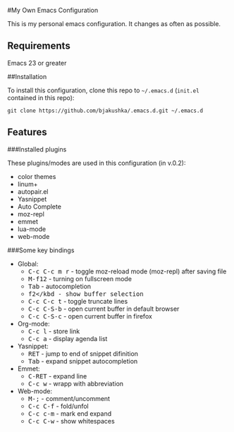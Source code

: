 #My Own Emacs Configuration

This is my personal emacs configuration. It changes as often as possible.

## Requirements

Emacs 23 or greater

##Installation

To install this configuration, clone this repo to `~/.emacs.d` (`init.el` contained in this repo):

```
git clone https://github.com/bjakushka/.emacs.d.git ~/.emacs.d
```

## Features

###Installed plugins

These plugins/modes are used in this configuration (in v.0.2):

* color themes
* linum+
* autopair.el
* Yasnippet
* Auto Complete
* moz-repl
* emmet
* lua-mode
* web-mode

###Some key bindings

* Global:
  * <kbd>C-c C-c m r</kbd> - toggle moz-reload mode (moz-repl) after saving file
  * <kbd>M-f12</kbd> - turning on fullscreen mode
  * <kbd>Tab</kbd> - autocompletion
  * <kbd>f2</kbd - show buffer selection
  * <kbd>C-c C-c t</kbd> - toggle truncate lines
  * <kbd>C-c C-S-b</kbd> - open current buffer in default browser
  * <kbd>C-c C-S-c</kbd> - open current buffer in firefox
* Org-mode:
  * <kbd>C-c l</kbd> - store link
  * <kbd>C-c a</kbd> - display agenda list
* Yasnippet:
  * <kbd>RET</kbd> - jump to end of snippet difinition
  * <kbd>Tab</kbd> - expand snippet autocompletion
* Emmet:
  * <kbd>C-RET</kbd> - expand line
  * <kbd>C-c w</kbd> - wrapp with abbreviation
* Web-mode:
  * <kbd>M-;</kbd> - comment/uncomment
  * <kbd>C-c C-f</kbd> - fold/unfol
  * <kbd>C-c c-m</kbd> - mark end expand
  * <kbd>C-c C-w</kbd> - show whitespaces
